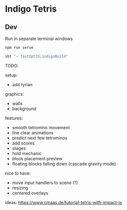 # Indigo Tetris

## Dev

Run in separate terminal windows
```zsh
npm run serve
```
```zsh
sbt "~ fastOptJS;indigoBuild"
```

TODO:

setup:
- add tyrian

graphics:
- walls
- background

features:
- smooth tetromino movement
- line clear animations
- predict next few tetrominos
- add scores
- stages
- hold mechanic
- block placement preview
- floating blocks falling down (cascade gravity mode)

nice to have:
- move input handlers to scene (?)
- resizing
- centered overlays

ideas: https://www.cmaas.de/tutorial-tetris-with-impact-js